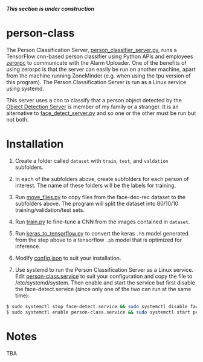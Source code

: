 ***This section is under construction***

# person-class
The Person Classification Server, [person_classifier_server.py](./person_classifier_server.py), runs a TensorFlow cnn-based person classifier using Python APIs and employees [zerorpc](http://www.zerorpc.io/) to communicate with the Alarm Uploader. One of the benefits of using zerorpc is that the server can easily be run on another machine, apart from the machine running ZoneMinder (e.g. when using the tpu version of this program). The Person Classification Server is run as a Linux service using systemd.

This server uses a cnn to classify that a person object detected by the [Object Detection Server](../obj-detect/obj_detect_server.py) is member of my family or a stranger. It is an alternative to [face_detect_server.py](../face-det-rec/face_detect_server.py) and so one or the other must be run but not both.

# Installation
1. Create a folder called ```dataset``` with ```train```, ```test```, and ```valdation``` subfolders.

2. In each of the subfolders above, create subfolders for each person of interest. The name of these folders will be the labels for training.

3. Run [move_files.py](./move_files.py) to copy files from the face-dec-rec dataset to the subfolders above. The program will split the dataset into 80/10/10 training/validation/test sets.

4. Run [train.py](./train.py) to fine-tune a CNN from the images contained in ```dataset```. 

5. Run [keras_to_tensorflow.py](keras_to_tensorflow/keras_to_tensorflow.py) to convert the keras ```.h5``` model generated from the step above to a tensorflow ```.pb``` model that is optimized for inference.

6. Modify [config.json](./config.json) to suit your installation.

7. Use systemd to run the Person Classification Server as a Linux service. Edit [person-class.service](./person-class.service) to suit your configuration and copy the file to /etc/systemd/system. Then enable and start the service but first disable the face-detect.service (since only one of the two can run at the same time):
```bash
$ sudo systemctl stop face-detect.service && sudo systemctl disable face-detect.service
$ sudo systemctl enable person-class.service && sudo systemctl start person-class.service
```

# Notes
TBA